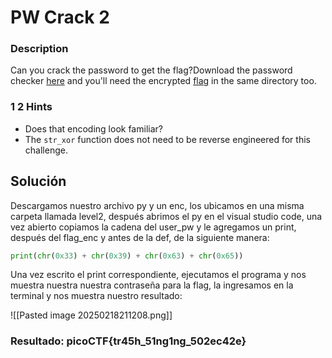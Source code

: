 # PW Crack 2

### Description

Can you crack the password to get the flag?Download the password checker [here](https://artifacts.picoctf.net/c/15/level2.py) and you'll need the encrypted [flag](https://artifacts.picoctf.net/c/15/level2.flag.txt.enc) in the same directory too.

### 1 2 Hints 

* Does that encoding look familiar?
* The `str_xor` function does not need to be reverse engineered for this challenge.

## Solución 

Descargamos nuestro archivo py y un enc, los ubicamos en una misma carpeta llamada level2, después abrimos el py en el visual studio code, una vez abierto copiamos la cadena del user_pw y le agregamos un print, después del flag_enc y antes de la def, de la siguiente manera:

```python
print(chr(0x33) + chr(0x39) + chr(0x63) + chr(0x65))
```

Una vez escrito el print correspondiente, ejecutamos el programa y nos muestra nuestra nuestra contraseña para la flag, la ingresamos en la terminal y nos muestra nuestro resultado: 

![[Pasted image 20250218211208.png]]

### Resultado: picoCTF{tr45h_51ng1ng_502ec42e}